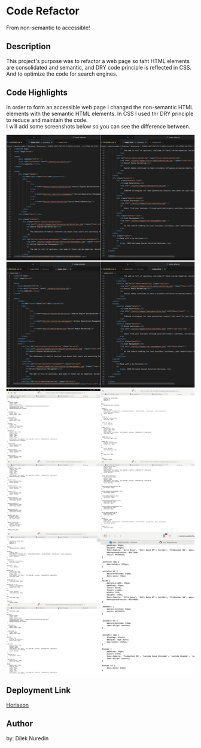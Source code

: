 # Code Refactor
From non-semantic to accessible! 
## Description

This project's purpose was to refactor a web page so taht HTML elements are consolidated and semantic, and DRY code principle is reflected in CSS.
And to optimize the code for search engines.


## Code Highlights

In order to form an accessible web page I changed the non-semantic HTML elements with the semantic HTML elements. 
In CSS I used thr DRY principle to reduce and maintain the code.  
I will add some screenshots below so you can see the difference between. 

<img src="./assets/images/HTML-Before.jpg">
<img src="./assets/images/HTML-After.png">
<img src="./assets/images/CSS-Before.png">
<img src="./assets/images/CSS-After.png">


## Deployment Link

[Horiseon](https://dileknrdn.github.io/code-refactor/)

## Author
by: Dilek Nuredin
